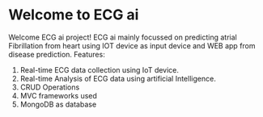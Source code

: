 # Welcome to ECG ai

Welcome ECG ai project!
ECG ai mainly focussed on predicting atrial Fibrillation from heart using IOT device as input device and WEB app from disease prediction.
Features:
  1. Real-time ECG data collection using IoT device.
  2. Real-time Analysis of ECG data using artificial Intelligence.
  3. CRUD Operations
  4. MVC frameworks used
  5. MongoDB as database
